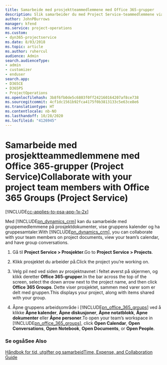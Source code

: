 ```yaml
---
title: Samarbeide med prosjektteammedlemmene med Office 365-grupper
description: Slik samarbeider du med Project Service-teammedlemmene via Office 365-grupper
author: JohnPBurrows
manager: kfend
ms.service: project-operations
ms.custom:
- dyn365-projectservice
ms.date: 8/03/2018
ms.topic: article
ms.author: ruhercul
audience: Admin
search.audienceType:
- admin
- customizer
- enduser
search.app:
- D365CE
- D365PS
- ProjectOperations
ms.openlocfilehash: 3b8f6fb0de5c6803f0ff242160164207af8ce738
ms.sourcegitcommit: 4cf1dc1561b92fca4175f0b3813133c5e63ce8e6
ms.translationtype: HT
ms.contentlocale: nb-NO
ms.lasthandoff: 10/28/2020
ms.locfileid: "4126945"
---
```

# <a name="collaborate-with-your-project-team-members-with-office-365-groups-project-service"></a><span data-ttu-id="470f3-103">Samarbeide med prosjektteammedlemmene med Office 365-grupper (Project Service)</span><span class="sxs-lookup"><span data-stu-id="470f3-103">Collaborate with your project team members with Office 365 Groups (Project Service)</span></span>

[!INCLUDE[cc-applies-to-psa-app-1x-2x](../includes/cc-applies-to-psa-app-1x-2x.md)]

<span data-ttu-id="470f3-104">Med [!INCLUDE[pn_dynamics_crm](../includes/pn-dynamics-crm.md)] kan du samarbeide med gruppemedlemmene på prosjektdokumenter, vise gruppens kalender og ha gruppesamtaler.</span><span class="sxs-lookup"><span data-stu-id="470f3-104">With [!INCLUDE[pn_dynamics_crm](../includes/pn-dynamics-crm.md)], you can collaborate with your team members on project documents, view your team’s calendar, and have group conversations.</span></span>  
  
1. <span data-ttu-id="470f3-105">Gå til **Project Service > Prosjekter**.</span><span class="sxs-lookup"><span data-stu-id="470f3-105">Go to **Project Service > Projects**.</span></span>  
  
2. <span data-ttu-id="470f3-106">Klikk prosjektet du arbeider på.</span><span class="sxs-lookup"><span data-stu-id="470f3-106">Click the project you’re working on.</span></span>  
  
3. <span data-ttu-id="470f3-107">Velg pil ned ved siden av prosjektnavnet i feltet øverst på skjermen, og klikk deretter **Office 365-grupper**.</span><span class="sxs-lookup"><span data-stu-id="470f3-107">In the bar across the top of the screen, select the down arrow next to the project name, and then click **Office 365 Groups**.</span></span> <span data-ttu-id="470f3-108">Dette viser prosjektet, sammen med varer som er delt med gruppen.</span><span class="sxs-lookup"><span data-stu-id="470f3-108">This displays your project, along with items shared with your group.</span></span>  
  
4. <span data-ttu-id="470f3-109">Åpne gruppens arbeidsområde i [!INCLUDE[pn_office_365_groups](../includes/pn-office-365-groups.md)] ved å klikke **Åpne kalender**, **Åpne diskusjoner**, **Åpne notatblokk**, **Åpne dokumenter** eller **Åpne personer**.</span><span class="sxs-lookup"><span data-stu-id="470f3-109">To open your team’s workspace in [!INCLUDE[pn_office_365_groups](../includes/pn-office-365-groups.md)], click **Open Calendar**, **Open Conversations**, **Open Notebook**, **Open Documents**, or **Open People**.</span></span>  
  
### <a name="see-also"></a><span data-ttu-id="470f3-110">Se også</span><span class="sxs-lookup"><span data-stu-id="470f3-110">See Also</span></span>  
 [<span data-ttu-id="470f3-111">Håndbok for tid, utgifter og samarbeid</span><span class="sxs-lookup"><span data-stu-id="470f3-111">Time, Expense, and Collaboration Guide</span></span>](../psa/time-expense-collaboration-guide.md)
